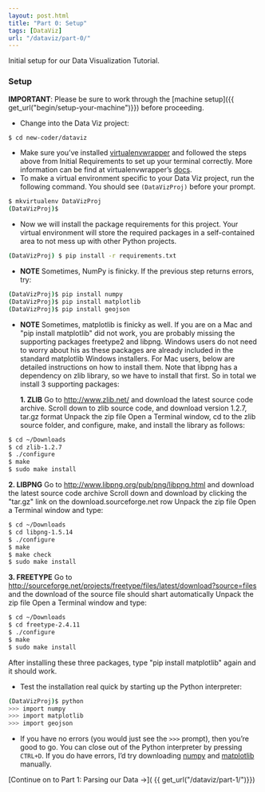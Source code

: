 ```yaml
---
layout: post.html
title: "Part 0: Setup"
tags: [DataViz]
url: "/dataviz/part-0/"
---
```


Initial setup for our Data Visualization Tutorial.


### Setup

**IMPORTANT**: Please be sure to work through the [machine setup]({{ get_url("begin/setup-your-machine")}}) before proceeding.

* Change into the Data Viz project:

```bash
$ cd new-coder/dataviz
```
* Make sure you’ve installed [virtualenvwrapper](http://pypi.python.org/pypi/virtualenvwrapper) and followed the steps above from Initial Requirements to set up your terminal correctly.  More information can be find at virtualenvwrapper’s [docs](http://virtualenvwrapper.readthedocs.org/en/latest/).
* To make a virtual environment specific to your Data Viz project, run the following command. You should see `(DataVizProj)` before your prompt.

```bash
$ mkvirtualenv DataVizProj
(DataVizProj)$
```
* Now we will install the package requirements for this project. Your virtual environment will store the required packages in a self-contained area to not mess up with other Python projects.

```bash
(DataVizProj) $ pip install -r requirements.txt
```
* **NOTE** Sometimes, NumPy is finicky. If the previous step returns errors, try:

```bash
(DataVizProj)$ pip install numpy
(DataVizProj)$ pip install matplotlib
(DataVizProj)$ pip install geojson
```

* **NOTE** Sometimes, matplotlib is finicky as well. If you are on a Mac and "pip install matplotlib" did not work, you are probably missing the supporting packages freetype2 and libpng. Windows users do not need to worry about his as these packages are already included in the standard matplotlib Windows installers. For Mac users, below are detailed instructions on how to install them. 
Note that libpng has a dependency on zlib library, so we have to install that first. So in total we install 3 supporting packages: 

   **1. ZLIB**
   Go to http://www.zlib.net/ and download the latest source code archive.
   Scroll down to zlib source code, and download version 1.2.7, tar.gz format
   Unpack the zip file
   Open a Terminal window, cd to the zlib source folder, and configure, make, and install the library as follows:
   
```bash
$ cd ~/Downloads
$ cd zlib-1.2.7
$ ./configure
$ make
$ sudo make install
```

   **2. LIBPNG**
   Go to http://www.libpng.org/pub/png/libpng.html and download the latest source code archive
   Scroll down and download by clicking the "tar.gz" link on the download.sourceforge.net row
   Unpack the zip file
   Open a Terminal window and type:

```bash
$ cd ~/Downloads
$ cd libpng-1.5.14
$ ./configure
$ make
$ make check
$ sudo make install
```

   **3. FREETYPE**
   Go to http://sourceforge.net/projects/freetype/files/latest/download?source=files and the download of the source file should shart automatically
   Unpack the zip file
   Open a Terminal window and type:

```bash
$ cd ~/Downloads
$ cd freetype-2.4.11
$ ./configure
$ make
$ sudo make install
```

After installing these three packages, type "pip install matplotlib" again and it should work. 


* Test the installation real quick by starting up the Python interpreter:

```bash
(DataVizProj)$ python
>>> import numpy
>>> import matplotlib
>>> import geojson
```
* If you have no errors (you would just see the `>>>` prompt), then you’re good to go. You can close out of the Python interpreter by pressing `CTRL+D`. If you do have errors, I’d try downloading [numpy](http://scipy.org/Download) and [matplotlib](http://matplotlib.org/downloads.html) manually.


[Continue on to Part 1: Parsing our Data &rarr;]( {{ get_url("/dataviz/part-1/")}})

